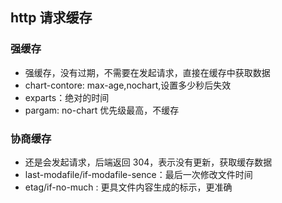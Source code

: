 ## http 请求缓存

### 强缓存

- 强缓存，没有过期，不需要在发起请求，直接在缓存中获取数据
- chart-contore: max-age,nochart,设置多少秒后失效
- exparts：绝对的时间
- pargam: no-chart 优先级最高，不缓存

### 协商缓存

- 还是会发起请求，后端返回 304，表示没有更新，获取缓存数据
- last-modafile/if-modafile-sence：最后一次修改文件时间
- etag/if-no-much : 更具文件内容生成的标示，更准确
